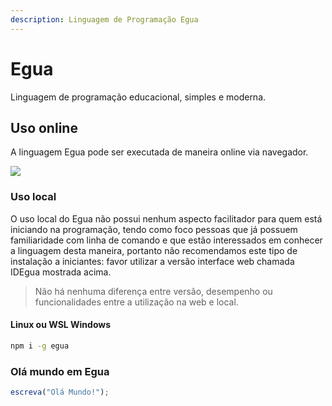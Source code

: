 ```yaml
---
description: Linguagem de Programação Egua
---
```


# Egua

Linguagem de programação educacional, simples e moderna.

## Uso online
A linguagem Egua pode ser executada de maneira online via navegador.

<a href="https://egua.tech/egua">
    <img src="https://img.shields.io/badge/IDEgua-Online-red?style=for-the-badge&logo=appveyor">
</a>

### Uso local
O uso local do Egua não possui nenhum aspecto facilitador para quem está iniciando na programação, tendo como foco pessoas que já possuem familiaridade com linha de comando e que estão interessados em conhecer a linguagem desta maneira, portanto não recomendamos este tipo de instalação a iniciantes: favor utilizar a versão interface web chamada IDEgua mostrada acima.

> Não há nenhuma diferença entre versão, desempenho ou funcionalidades entre a utilização na web e local.

#### Linux ou WSL Windows
```bash
npm i -g egua
```

### Olá mundo em Egua
```js
escreva("Olá Mundo!");
```
